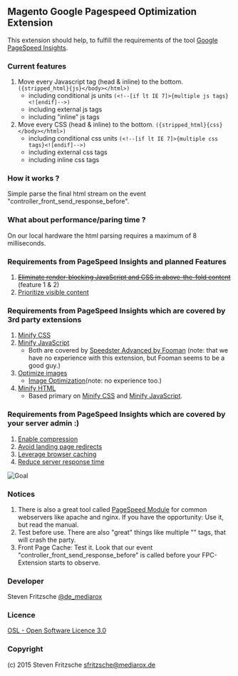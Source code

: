 Magento Google Pagespeed Optimization Extension
-----------------------------------------------

This extension should help, to fulfill the requirements of the tool [Google PageSpeed Insights](https://developers.google.com/speed/pagespeed/insights/).

### Current features

1. Move every Javascript tag (head & inline) to the bottom. ```({stripped_html}{js}</body></html>)```
    * including conditional js units ```(<!--[if lt IE 7]>{multiple js tags}<![endif]-->)```
    * including external js tags
    * including "inline" js tags
2. Move every CSS (head & inline) to the bottom. ```({stripped_html}{css}</body></html>)```
    * including conditional css units ```(<!--[if lt IE 7]>{multiple css tags}<![endif]-->)```
    * including external css tags
    * including inline css tags

### How it works ?

Simple parse the final html stream on the event "controller_front_send_response_before".

### What about performance/paring time ?

On our local hardware the html parsing requires a maximum of 8 milliseconds.

### Requirements from PageSpeed Insights and planned Features

1. ~~[Eliminate render-blocking JavaScript and CSS in above-the-fold content](https://developers.google.com/speed/docs/insights/BlockingJS)~~ (feature 1 & 2)
2. [Prioritize visible content](https://developers.google.com/speed/docs/insights/PrioritizeVisibleContent)

### Requirements from PageSpeed Insights which are covered by 3rd party extensions

1. [Minify CSS](https://developers.google.com/speed/docs/insights/MinifyResources)
2. [Minify JavaScript](https://developers.google.com/speed/docs/insights/MinifyResources)
    * Both are covered by [Speedster Advanced by Fooman](http://www.magentocommerce.com/magento-connect/speedster-advanced-by-fooman.html) (note: that we have no experience with this extension, but Fooman seems to be a good guy.)
3. [Optimize images](https://developers.google.com/speed/docs/insights/OptimizeImages)
    * [Image Optimization](http://www.magentocommerce.com/magento-connect/image-optimization.html)(note: no experience too.)
4. [Minify HTML](https://developers.google.com/speed/docs/insights/MinifyResources)
    * Based primary on [Minify CSS](https://developers.google.com/speed/docs/insights/MinifyResources) and [Minify JavaScript](https://developers.google.com/speed/docs/insights/MinifyResources).

### Requirements from PageSpeed Insights which are covered by your server admin :)

1. [Enable compression](https://developers.google.com/speed/docs/insights/EnableCompression)
2. [Avoid landing page redirects](https://developers.google.com/speed/docs/insights/AvoidRedirects)
3. [Leverage browser caching](https://developers.google.com/speed/docs/insights/LeverageBrowserCaching)
4. [Reduce server response time](https://developers.google.com/speed/docs/insights/Server)

![Goal](http://www.mediarox.de/goal.png)

### Notices

1. There is also a great tool called [PageSpeed Module](https://developers.google.com/speed/pagespeed/module)
for common webservers like apache and nginx. If you have the opportunity: Use it, but read the manual.
2. Test before use. There are also "great" things like multiple "</body>" tags, that will crash the party.
3. Front Page Cache: Test it. Look that our event "controller_front_send_response_before" is called before
your FPC-Extension starts to observe.


### Developer

Steven Fritzsche [@de_mediarox](https://twitter.com/de_mediarox)

### Licence

[OSL - Open Software Licence 3.0](http://opensource.org/licenses/osl-3.0.php)

### Copyright

(c) 2015 Steven Fritzsche <sfritzsche@mediarox.de>

